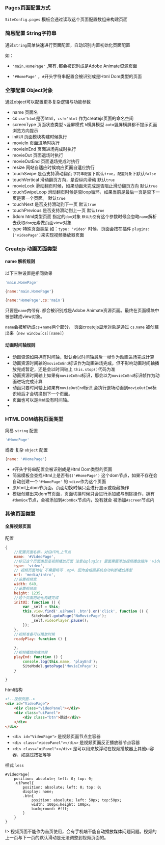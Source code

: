 ### Pages页面配置方式

`SiteConfig.pages` 模板会通过读取这个页面配置数组来构建页面 

### 简易配置 String字符串

通过`string`简单快速进行页面配置，自动识别内置初始化页面配置

如：

- `'main.HomePage'` ,带有`.`都会被识别成是Adobe Animate资源页面

- `'#HomePage'` ，`#`开头字符串配置会被识别成是Html Dom类型的页面


### 全部配置 Object对象

通过object可以配置更多复杂逻辑与功能参数

- name 页面名
- cs  `cs='html`是否html，`cs!='html` 作为createjs页面的命名空间
- screenType 页面状态类型 `v`竖屏模式  `h`横屏模型  `auto`竖屏横屏都不提示页面浏览方向提示
- initUI 页面模块构建时候执行
- movieIn 页面进场时执行
- movieInEnd 页面进场完成时执行
- movieOut 页面退场时执行
- movieOutEnd 页面退场完成时执行
- resize 网站自适应时候响应页面自适应执行
- touchSwipe 是否支持滑动翻页 `字符串配置`下默认`true`，`配置对象`下默认`false`
- touchVertical 滑动翻页方向，是否纵向滑动 默认`true`
- movieLock 滑动翻页时候，如果动画未完成是否阻止滑动翻页方向 默认`true`
- touchSwipeLoop 滑动翻页时候是否loop循环，如果当前是最后一页是否下一页是第一个页面。 默认`true`
- touchNext 是否支持滑动到下一页 默认`true`
- touchPrevious 是否支持滑动到上一页 默认`true`
- $dom html类型页面 指定的`dom`对象 `默认为空`有这个参数时候会忽略`name`解析去获取`dom`元素做页面view对象
- type  特殊页面类型 如：`type: 'video'` 时候，页面会按在插件 `plugins:['videoPage']`来实现视频播放器页面

### Createjs 动画页面类型

#### name 解析规则

以下三种设置是相同效果

```js
'main.HomePage'
```
```js
{name:'main.HomePage'}
```
```js
{name:'HomePage',cs:'main'}
```

只要是`name`内带有`.`都会被识别成是Adobe Animate资源页面。最终在页面模块中被创建成view对象。

`name`会被解析成`cs`+`name`两个部分， 页面createjs显示对象是通过 `cs`.`name` 被创建出来（`new window[cs][name]`）

#### 动画时间轴规则

 - 动画资源如果拥有时间轴，默认会以时间轴最后一帧作为动画进场完成计算
 - 动画资源时间轴的`movieInEnd`标识作为动画进场完成，但不影响动画时间轴播放完成暂定，还是会以时间轴上 `this.stop()`代码为准
 - 动画资源时间轴上如果有`movieInEnd`标识，那会以为`movieInEnd`标识帧作为动画进场完成计算
 - 动画只要时间轴上如果有`movieOutEnd`标识,会执行退场动画到`movieOutEnd`标识帧后才会切换到下一个页面。
 - 页面也可以是`单帧`没有时间轴。
 - 


### HTML DOM结构页面类型
     
 简易 `string` 配置       
 ```js
'#HomePage'
 ``` 
 或者 复杂 `object` 配置
```js
{name: '#HomePage'}
``` 
- `#`开头字符串配置会被识别成是Html Dom类型的页面
- 简易模板会查找Html上是否有`$('#HomePage')` 这个dom节点，如果不存在会自动创建一个`'#HomePage'` 的 `<div>`作为这个页面
- 原html上dom节页面，页面切换时候只会进行显示或隐藏操作
- 模板创建出来dom节页面，页面切换时候只会进行添加或与删除操作，拥有`#domBox`节点，会被添加到`#domBox`节点内，没有就会 被添加`#screen`节点内
    

### 其他页面类型

#### 全屏视频页面

配置

```js
{
    //配置页面名称，对应HTML上节点
    name: '#VideoPage',
    //标记这个页面类型是视频播放页面 注意在plugins 里面需要添加视频播放插件 'videoPage'
    type: 'video',
    // 视频页面地址 不需要填写 .mp4，因为会根据系统自动判断播放类型
    url: 'media/intro',
    //设置视频宽
    width: 640,
    //设置视频高
    height: 1235,
    //这个页面初始化构建完成
    initUI: function () {
        var _self = this;
        this.view.find('.uiPanel .btn').on('click', function () {
            SiteModel.gotoPage('NoMoviePage');
            _self.videoPlayer.pause();
        });
    },
    //视频准备可以播放时候
    readyPlay: function () {
    
    },
    //视频播放完成时候
    playEnd: function () {
        console.log(this.name, 'playEnd');
        SiteModel.gotoPage('MovieInPage');
    }
    
}
```

html结构
```html
<!--视频页面-->
<div id="VideoPage">
    <div class="videoPanel"></div>
    <div class="uiPanel">
        <div class="btn">跳过</div>
    </div>
</div>
```
- `<div id="VideoPage">` 是视频页面节点主容器
- `<div class="videoPanel"></div>` 是视频页面反正播放器节点容器
- `<div class="uiPanel"></div>` 是可以用来放浮动在视频播放器上其他ui容器，如跳过按钮等等

样式 `less`

```less
#VideoPage{
    position: absolute; left: 0; top: 0;
    .uiPanel{
        position: absolute; left: 0; top: 0;
        display: none;
        .btn{
            position: absolute; left: 50px; top:50px;
            width: 100px;height: 100px;
            background: #fff;
        }
    }
}
```

!> 视频页面不能作为首页使用，会有手机端不能自动播放媒体问题问题。视频的上一页与下一页的默认滑动是无法调整到视频页面的。

